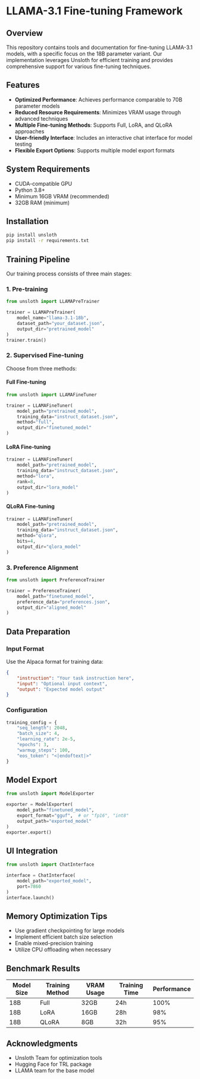 # LLAMA-3.1 Fine-tuning Framework

## Overview
This repository contains tools and documentation for fine-tuning LLAMA-3.1 models, with a specific focus on the 18B parameter variant. Our implementation leverages Unsloth for efficient training and provides comprehensive support for various fine-tuning techniques.

## Features
- **Optimized Performance**: Achieves performance comparable to 70B parameter models
- **Reduced Resource Requirements**: Minimizes VRAM usage through advanced techniques
- **Multiple Fine-tuning Methods**: Supports Full, LoRA, and QLoRA approaches
- **User-friendly Interface**: Includes an interactive chat interface for model testing
- **Flexible Export Options**: Supports multiple model export formats

## System Requirements
- CUDA-compatible GPU
- Python 3.8+
- Minimum 16GB VRAM (recommended)
- 32GB RAM (minimum)

## Installation
```bash
pip install unsloth
pip install -r requirements.txt
```

## Training Pipeline
Our training process consists of three main stages:

### 1. Pre-training
```python
from unsloth import LLAMAPreTrainer

trainer = LLAMAPreTrainer(
    model_name="llama-3.1-18b",
    dataset_path="your_dataset.json",
    output_dir="pretrained_model"
)
trainer.train()
```

### 2. Supervised Fine-tuning
Choose from three methods:

#### Full Fine-tuning
```python
from unsloth import LLAMAFineTuner

trainer = LLAMAFineTuner(
    model_path="pretrained_model",
    training_data="instruct_dataset.json",
    method="full",
    output_dir="finetuned_model"
)
```

#### LoRA Fine-tuning
```python
trainer = LLAMAFineTuner(
    model_path="pretrained_model",
    training_data="instruct_dataset.json",
    method="lora",
    rank=8,
    output_dir="lora_model"
)
```

#### QLoRA Fine-tuning
```python
trainer = LLAMAFineTuner(
    model_path="pretrained_model",
    training_data="instruct_dataset.json",
    method="qlora",
    bits=4,
    output_dir="qlora_model"
)
```

### 3. Preference Alignment
```python
from unsloth import PreferenceTrainer

trainer = PreferenceTrainer(
    model_path="finetuned_model",
    preference_data="preferences.json",
    output_dir="aligned_model"
)
```

## Data Preparation
### Input Format
Use the Alpaca format for training data:
```json
{
    "instruction": "Your task instruction here",
    "input": "Optional input context",
    "output": "Expected model output"
}
```

### Configuration
```python
training_config = {
    "seq_length": 2048,
    "batch_size": 4,
    "learning_rate": 2e-5,
    "epochs": 3,
    "warmup_steps": 100,
    "eos_token": "<|endoftext|>"
}
```

## Model Export
```python
from unsloth import ModelExporter

exporter = ModelExporter(
    model_path="finetuned_model",
    export_format="gguf",  # or "fp16", "int8"
    output_path="exported_model"
)
exporter.export()
```

## UI Integration
```python
from unsloth import ChatInterface

interface = ChatInterface(
    model_path="exported_model",
    port=7860
)
interface.launch()
```

## Memory Optimization Tips
- Use gradient checkpointing for large models
- Implement efficient batch size selection
- Enable mixed-precision training
- Utilize CPU offloading when necessary

## Benchmark Results
| Model Size | Training Method | VRAM Usage | Training Time | Performance |
|------------|----------------|------------|---------------|-------------|
| 18B        | Full          | 32GB       | 24h           | 100%        |
| 18B        | LoRA          | 16GB       | 28h           | 98%         |
| 18B        | QLoRA         | 8GB        | 32h           | 95%         |



## Acknowledgments
- Unsloth Team for optimization tools
- Hugging Face for TRL package
- LLAMA team for the base model
